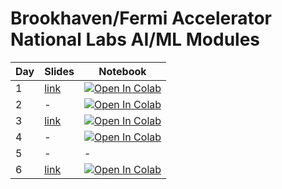 # Brookhaven/Fermi Accelerator National Labs AI/ML Modules

| Day  | Slides | Notebook |
| ------------- |-------------| -------------|
| 1      | [link](https://docs.google.com/presentation/d/1rTdhyjryut-woPliMeRFvXEILXpHkM_O_Q_Pz5nY2FI/edit?usp=sharing)     | [![Open In Colab](https://colab.research.google.com/assets/colab-badge.svg)](https://colab.research.google.com/github/BNL-Fermi-Summer-School-2023/tutorials/blob/master/01_Introduction/introduction.ipynb)     |
| 2      | -     | [![Open In Colab](https://colab.research.google.com/assets/colab-badge.svg)](https://colab.research.google.com/github/BNL-Fermi-Summer-School-2023/tutorials/blob/master/02_TabularData/TabularData.ipynb)     |
| 3      | [link](https://docs.google.com/presentation/d/15v2LebFvTTC0m4xNpE2EkzPe-RMwZb4GxQ3z4PW8Omw/edit?usp=sharing)     | [![Open In Colab](https://colab.research.google.com/assets/colab-badge.svg)](https://colab.research.google.com/github/BNL-Fermi-Summer-School-2023/tutorials/blob/master/03_RegressionClassification/RegressionClassification.ipynb)     |
| 4      | -     | [![Open In Colab](https://colab.research.google.com/assets/colab-badge.svg)](https://colab.research.google.com/github/BNL-Fermi-Summer-School-2023/tutorials/blob/master/04_RandomForests/RandomForests.ipynb)     |
| 5      | -     | -     |
| 6      | [link](https://docs.google.com/presentation/d/1GUPf2pCBxNch-KI--KSnxFP8LmAiqSc0HZLOeavULQw/edit?usp=sharing)     | [![Open In Colab](https://colab.research.google.com/assets/colab-badge.svg)](https://colab.research.google.com/github/BNL-Fermi-Summer-School-2023/tutorials/blob/master/06_CNN/Intro_CNN_Classifying_Galaxy_Mergers.ipynb)     |
